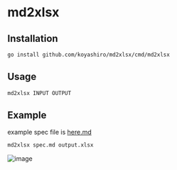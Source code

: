 # md2xlsx

## Installation

```sh
go install github.com/koyashiro/md2xlsx/cmd/md2xlsx
```

## Usage

```sh
md2xlsx INPUT OUTPUT
```

## Example

example spec file is [here.md](https://github.com/koyashiro/md2xlsx/blob/main/example/spec.md)

```sh
md2xlsx spec.md output.xlsx
```

![image](https://user-images.githubusercontent.com/6698252/139557567-4b088527-b38a-4609-8eeb-a58fa2c0ea49.png)
